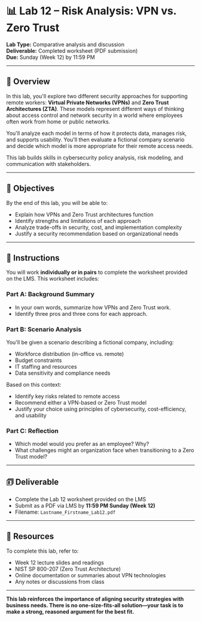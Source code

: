 # 📊 Lab 12 – Risk Analysis: VPN vs. Zero Trust

**Lab Type:** Comparative analysis and discussion  
**Deliverable:** Completed worksheet (PDF submission)  
**Due:** Sunday (Week 12) by 11:59 PM

---

## 📅 Overview

In this lab, you'll explore two different security approaches for supporting remote workers: **Virtual Private Networks (VPNs)** and **Zero Trust Architectures (ZTA)**. These models represent different ways of thinking about access control and network security in a world where employees often work from home or public networks.

You'll analyze each model in terms of how it protects data, manages risk, and supports usability. You'll then evaluate a fictional company scenario and decide which model is more appropriate for their remote access needs.

This lab builds skills in cybersecurity policy analysis, risk modeling, and communication with stakeholders.

---

## 🔧 Objectives
By the end of this lab, you will be able to:
- Explain how VPNs and Zero Trust architectures function
- Identify strengths and limitations of each approach
- Analyze trade-offs in security, cost, and implementation complexity
- Justify a security recommendation based on organizational needs

---

## 📍 Instructions
You will work **individually or in pairs** to complete the worksheet provided on the LMS. This worksheet includes:

### Part A: Background Summary
- In your own words, summarize how VPNs and Zero Trust work.
- Identify three pros and three cons for each approach.

### Part B: Scenario Analysis
You'll be given a scenario describing a fictional company, including:
- Workforce distribution (in-office vs. remote)
- Budget constraints
- IT staffing and resources
- Data sensitivity and compliance needs

Based on this context:
- Identify key risks related to remote access
- Recommend either a VPN-based or Zero Trust model
- Justify your choice using principles of cybersecurity, cost-efficiency, and usability

### Part C: Reflection
- Which model would you prefer as an employee? Why?
- What challenges might an organization face when transitioning to a Zero Trust model?

---

## 🗊 Deliverable
- Complete the Lab 12 worksheet provided on the LMS
- Submit as a PDF via LMS by **11:59 PM Sunday (Week 12)**
- Filename: `Lastname_Firstname_Lab12.pdf`

---

## 🔹 Resources
To complete this lab, refer to:
- Week 12 lecture slides and readings
- NIST SP 800-207 (Zero Trust Architecture)
- Online documentation or summaries about VPN technologies
- Any notes or discussions from class

---

**This lab reinforces the importance of aligning security strategies with business needs. There is no one-size-fits-all solution—your task is to make a strong, reasoned argument for the best fit.**